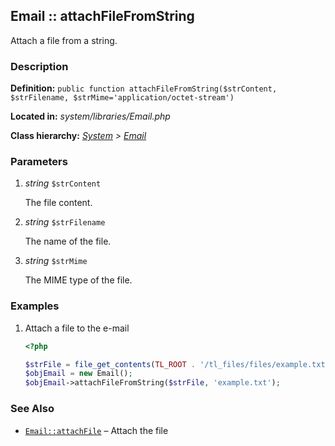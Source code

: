 
Email :: attachFileFromString
-------------------------------------------

Attach a file from a string.


### Description ###

**Definition:** `public function attachFileFromString($strContent, $strFilename, $strMime='application/octet-stream')`

**Located in:** *system/libraries/Email.php*

**Class hierarchy:** *[System](../System.md) > [Email](../Email.md)*


### Parameters ###

1. *string* `$strContent`

	The file content.


2. *string* `$strFilename`

	The name of the file.


3. *string* `$strMime`

	The MIME type of the file.


### Examples ###

1. Attach a file to the e-mail

	```php
	<?php

	$strFile = file_get_contents(TL_ROOT . '/tl_files/files/example.txt');
	$objEmail = new Email();
	$objEmail->attachFileFromString($strFile, 'example.txt');
	```


### See Also ###

- [`Email::attachFile`](attachFile.md) – Attach the file
